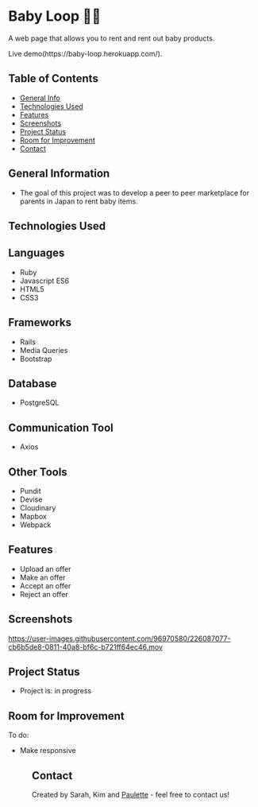 # Baby Loop 👶🏼
<p> A web page that allows you to rent and rent out baby products.</p>
 Live demo(https://baby-loop.herokuapp.com/).



## Table of Contents
* [General Info](#general-information)
* [Technologies Used](#technologies-used)
* [Features](#features)
* [Screenshots](#screenshots)
* [Project Status](#project-status)
* [Room for Improvement](#room-for-improvement)
* [Contact](#contact)


## General Information
<ul><li>The goal of this project was to develop a peer to peer marketplace for parents in Japan to rent baby items. </li></ul>


## Technologies Used

## Languages
<ul>
  <li>Ruby</li>
  <li>Javascript ES6</li>
  <li>HTML5</li>
  <li>CSS3</li></ul>
  
  ## Frameworks
<ul>
<li>Rails</li>
<li>Media Queries</li>
  <li>Bootstrap</li>
  </ul>
  
  
## Database
<ul><li>PostgreSQL</li></ul>

## Communication Tool
  <ul><li>Axios</li></ul>


## Other Tools
<ul>
<li>Pundit</li>
<li>Devise</li>
<li>Cloudinary</li>
<li>Mapbox</li>
<li>Webpack</li></ul>


## Features
<ul>
  <li>Upload an offer</li>
  <li> Make an offer</li>
  <li>Accept an offer</li>
  <li>Reject an offer</li></ul>



## Screenshots



https://user-images.githubusercontent.com/96970580/226087077-cb6b5de8-0811-40a8-bf6c-b721ff64ec46.mov







## Project Status
<ul>
<li>Project is: in progress</li></ul>


## Room for Improvement

To do:
<ul>
  <li>Make responsive</li><ul>


## Contact
Created by Sarah, Kim and [Paulette](https://paulette-zaldivar-flores.netlify.app/) - feel free to contact us!
